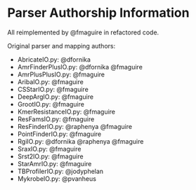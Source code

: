 # Parser Authorship Information

All reimplemented by @fmaguire in refactored code.

Original parser and mapping authors:
- AbricateIO.py: @dfornika 
- AmrFinderPlusIO.py: @dfornika @fmaguire
- AmrPlusPlusIO.py: @fmaguire
- AribaIO.py: @fmaguire
- CSStarIO.py: @fmaguire
- DeepArgIO.py: @fmaguire
- GrootIO.py: @fmaguire
- KmerResistanceIO.py: @fmaguire
- ResFamsIO.py: @fmaguire
- ResFinderIO.py: @raphenya @fmaguire
- PointFinderIO.py: @fmaguire
- RgiIO.py: @dfornika @raphenya @fmaguire
- SraxIO.py: @fmaguire
- Srst2IO.py: @fmaguire
- StarAmrIO.py: @fmaguire
- TBProfilerIO.py: @jodyphelan
- MykrobeIO.py: @pvanheus

